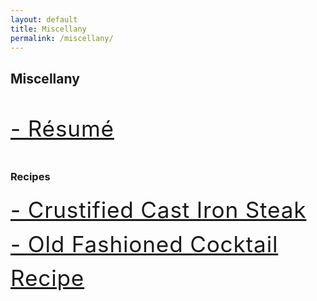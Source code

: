 ```yaml
---
layout: default
title: Miscellany
permalink: /miscellany/
---
```

<style>
div.container {
    max-width: 680px;
}
div.miscellany-page a {
    font-size: 2.2rem;
    letter-spacing: 0.05rem;
    line-height: 3.4rem;
}
h2 {
    margin-bottom: 40px;
}
</style>

<div class="miscellany-page">
<h2>Miscellany</h2>

<a href="../assets/resume.pdf">
    - Résumé
</a>
<br>
<br>
<h3>Recipes</h3>
<a href="../crustified-cast-iron-steak/">
    - Crustified Cast Iron Steak<br/>
</a>
<a href="../old-fashioned-recipe/">
    - Old Fashioned Cocktail Recipe<br/>
</a>
</div>
